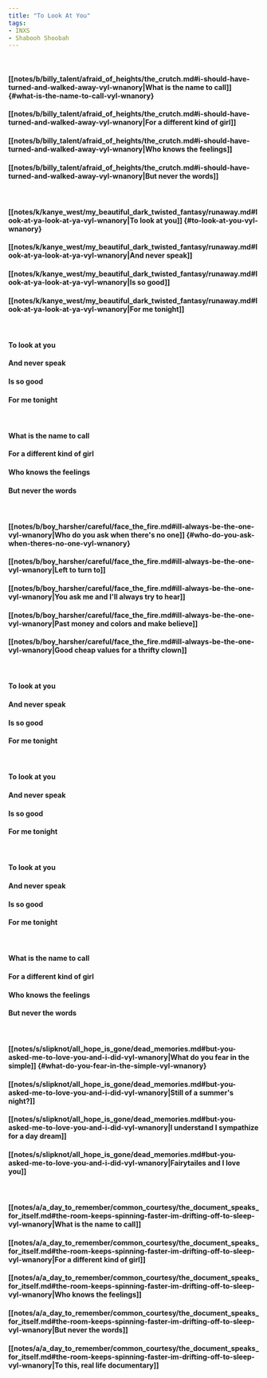 ```yaml
---
title: "To Look At You"
tags:
- INXS
- Shabooh Shoobah
---
```

&nbsp;
#### [[notes/b/billy_talent/afraid_of_heights/the_crutch.md#i-should-have-turned-and-walked-away-vyl-wnanory|What is the name to call]] {#what-is-the-name-to-call-vyl-wnanory}
#### [[notes/b/billy_talent/afraid_of_heights/the_crutch.md#i-should-have-turned-and-walked-away-vyl-wnanory|For a different kind of girl]]
#### [[notes/b/billy_talent/afraid_of_heights/the_crutch.md#i-should-have-turned-and-walked-away-vyl-wnanory|Who knows the feelings]]
#### [[notes/b/billy_talent/afraid_of_heights/the_crutch.md#i-should-have-turned-and-walked-away-vyl-wnanory|But never the words]]
&nbsp;
#### [[notes/k/kanye_west/my_beautiful_dark_twisted_fantasy/runaway.md#look-at-ya-look-at-ya-vyl-wnanory|To look at you]] {#to-look-at-you-vyl-wnanory}
#### [[notes/k/kanye_west/my_beautiful_dark_twisted_fantasy/runaway.md#look-at-ya-look-at-ya-vyl-wnanory|And never speak]]
#### [[notes/k/kanye_west/my_beautiful_dark_twisted_fantasy/runaway.md#look-at-ya-look-at-ya-vyl-wnanory|Is so good]]
#### [[notes/k/kanye_west/my_beautiful_dark_twisted_fantasy/runaway.md#look-at-ya-look-at-ya-vyl-wnanory|For me tonight]]
&nbsp;
#### To look at you
#### And never speak
#### Is so good
#### For me tonight
&nbsp;
#### What is the name to call
#### For a different kind of girl
#### Who knows the feelings
#### But never the words
&nbsp;
#### [[notes/b/boy_harsher/careful/face_the_fire.md#ill-always-be-the-one-vyl-wnanory|Who do you ask when there's no one]] {#who-do-you-ask-when-theres-no-one-vyl-wnanory}
#### [[notes/b/boy_harsher/careful/face_the_fire.md#ill-always-be-the-one-vyl-wnanory|Left to turn to]]
#### [[notes/b/boy_harsher/careful/face_the_fire.md#ill-always-be-the-one-vyl-wnanory|You ask me and I'll always try to hear]]
#### [[notes/b/boy_harsher/careful/face_the_fire.md#ill-always-be-the-one-vyl-wnanory|Past money and colors and make believe]]
#### [[notes/b/boy_harsher/careful/face_the_fire.md#ill-always-be-the-one-vyl-wnanory|Good cheap values for a thrifty clown]]
&nbsp;
#### To look at you
#### And never speak
#### Is so good
#### For me tonight
&nbsp;
#### To look at you
#### And never speak
#### Is so good
#### For me tonight
&nbsp;
#### To look at you
#### And never speak
#### Is so good
#### For me tonight
&nbsp;
#### What is the name to call
#### For a different kind of girl
#### Who knows the feelings
#### But never the words
&nbsp;
#### [[notes/s/slipknot/all_hope_is_gone/dead_memories.md#but-you-asked-me-to-love-you-and-i-did-vyl-wnanory|What do you fear in the simple]] {#what-do-you-fear-in-the-simple-vyl-wnanory}
#### [[notes/s/slipknot/all_hope_is_gone/dead_memories.md#but-you-asked-me-to-love-you-and-i-did-vyl-wnanory|Still of a summer's night?]]
#### [[notes/s/slipknot/all_hope_is_gone/dead_memories.md#but-you-asked-me-to-love-you-and-i-did-vyl-wnanory|I understand I sympathize for a day dream]]
#### [[notes/s/slipknot/all_hope_is_gone/dead_memories.md#but-you-asked-me-to-love-you-and-i-did-vyl-wnanory|Fairytailes and I love you]]
&nbsp;
#### [[notes/a/a_day_to_remember/common_courtesy/the_document_speaks_for_itself.md#the-room-keeps-spinning-faster-im-drifting-off-to-sleep-vyl-wnanory|What is the name to call]]
#### [[notes/a/a_day_to_remember/common_courtesy/the_document_speaks_for_itself.md#the-room-keeps-spinning-faster-im-drifting-off-to-sleep-vyl-wnanory|For a different kind of girl]]
#### [[notes/a/a_day_to_remember/common_courtesy/the_document_speaks_for_itself.md#the-room-keeps-spinning-faster-im-drifting-off-to-sleep-vyl-wnanory|Who knows the feelings]]
#### [[notes/a/a_day_to_remember/common_courtesy/the_document_speaks_for_itself.md#the-room-keeps-spinning-faster-im-drifting-off-to-sleep-vyl-wnanory|But never the words]]
#### [[notes/a/a_day_to_remember/common_courtesy/the_document_speaks_for_itself.md#the-room-keeps-spinning-faster-im-drifting-off-to-sleep-vyl-wnanory|To this, real life documentary]]
